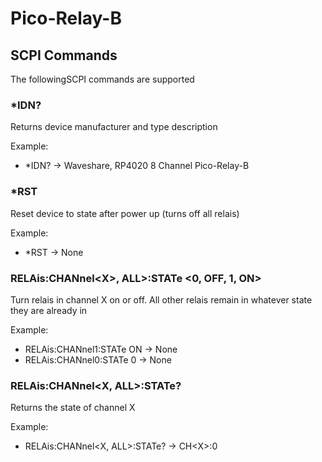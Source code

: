 # Pico-Relay-B

## SCPI Commands
The followingSCPI commands are supported

### *IDN?
Returns device manufacturer and type description

Example:
- *IDN? -> Waveshare, RP4020 8 Channel Pico-Relay-B
    
### *RST
Reset device to state after power up (turns off all relais)

Example:
- *RST -> None
    
### RELAis:CHANnel\<X>, ALL>:STATe \<0, OFF, 1, ON>
Turn relais in channel X on or off. All other relais remain in whatever state they are already in

Example:
- RELAis:CHANnel1:STATe ON -> None
- RELAis:CHANnel0:STATe 0 -> None
    
### RELAis:CHANnel\<X, ALL>:STATe?
Returns the state of channel X

Example:
- RELAis:CHANnel\<X, ALL>:STATe? -> CH\<X>:0
